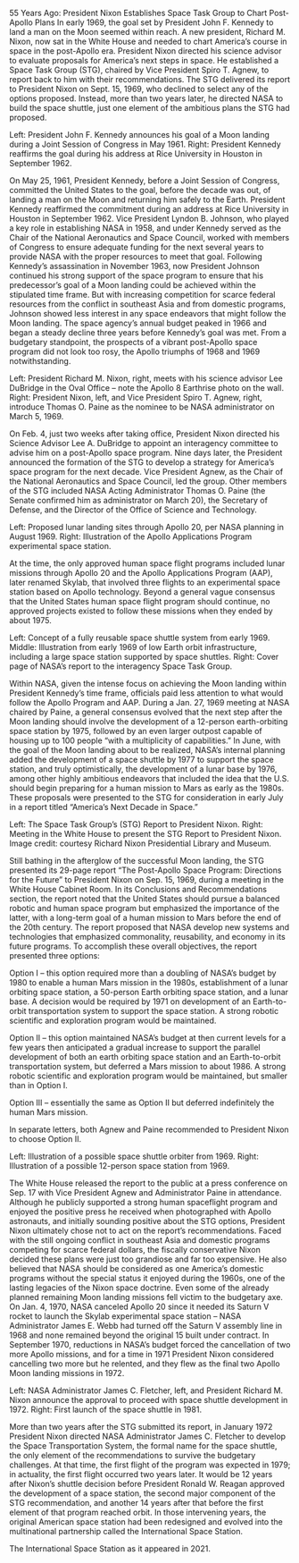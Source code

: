55 Years Ago: President Nixon Establishes Space Task Group to Chart Post-Apollo Plans 
 In early 1969, the goal set by President John F. Kennedy to land a man on the Moon seemed within reach. A new president, Richard M. Nixon, now sat in the White House and needed to chart America’s course in space in the post-Apollo era. President Nixon directed his science advisor to evaluate proposals for America’s next steps in space. He established a Space Task Group (STG), chaired by Vice President Spiro T. Agnew, to report back to him with their recommendations. The STG delivered its report to President Nixon on Sept. 15, 1969, who declined to select any of the options proposed. Instead, more than two years later, he directed NASA to build the space shuttle, just one element of the ambitious plans the STG had proposed.



Left: President John F. Kennedy announces his goal of a Moon landing during a Joint Session of Congress in May 1961. Right: President Kennedy reaffirms the goal during his address at Rice University in Houston in September 1962.

On May 25, 1961, President Kennedy, before a Joint Session of Congress, committed the United States to the goal, before the decade was out, of landing a man on the Moon and returning him safely to the Earth. President Kennedy reaffirmed the commitment during an address at Rice University in Houston in September 1962. Vice President Lyndon B. Johnson, who played a key role in establishing NASA in 1958, and under Kennedy served as the Chair of the National Aeronautics and Space Council, worked with members of Congress to ensure adequate funding for the next several years to provide NASA with the proper resources to meet that goal. Following Kennedy’s assassination in November 1963, now President Johnson continued his strong support of the space program to ensure that his predecessor’s goal of a Moon landing could be achieved within the stipulated time frame. But with increasing competition for scarce federal resources from the conflict in southeast Asia and from domestic programs, Johnson showed less interest in any space endeavors that might follow the Moon landing. The space agency’s annual budget peaked in 1966 and began a steady decline three years before Kennedy’s goal was met. From a budgetary standpoint, the prospects of a vibrant post-Apollo space program did not look too rosy, the Apollo triumphs of 1968 and 1969 notwithstanding.



Left: President Richard M. Nixon, right, meets with his science advisor Lee DuBridge in the Oval Office – note the Apollo 8 Earthrise photo on the wall. Right: President Nixon, left, and Vice President Spiro T. Agnew, right, introduce Thomas O. Paine as the nominee to be NASA administrator on March 5, 1969.

On Feb. 4, just two weeks after taking office, President Nixon directed his Science Advisor Lee A. DuBridge to appoint an interagency committee to advise him on a post-Apollo space program. Nine days later, the President announced the formation of the STG to develop a strategy for America’s space program for the next decade. Vice President Agnew, as the Chair of the National Aeronautics and Space Council, led the group. Other members of the STG included NASA Acting Administrator Thomas O. Paine (the Senate confirmed him as administrator on March 20), the Secretary of Defense, and the Director of the Office of Science and Technology.



Left: Proposed lunar landing sites through Apollo 20, per NASA planning in August 1969. Right: Illustration of the Apollo Applications Program experimental space station.

At the time, the only approved human space flight programs included lunar missions through Apollo 20 and the Apollo Applications Program (AAP), later renamed Skylab, that involved three flights to an experimental space station based on Apollo technology. Beyond a general vague consensus that the United States human space flight program should continue, no approved projects existed to follow these missions when they ended by about 1975.



Left: Concept of a fully reusable space shuttle system from early 1969. Middle: Illustration from early 1969 of low Earth orbit infrastructure, including a large space station supported by space shuttles. Right: Cover page of NASA’s report to the interagency Space Task Group.

Within NASA, given the intense focus on achieving the Moon landing within President Kennedy’s time frame, officials paid less attention to what would follow the Apollo Program and AAP. During a Jan. 27, 1969 meeting at NASA chaired by Paine, a general consensus evolved that the next step after the Moon landing should involve the development of a 12-person earth-orbiting space station by 1975, followed by an even larger outpost capable of housing up to 100 people “with a multiplicity of capabilities.” In June, with the goal of the Moon landing about to be realized, NASA’s internal planning added the development of a space shuttle by 1977 to support the space station, and truly optimistically, the development of a lunar base by 1976, among other highly ambitious endeavors that included the idea that the U.S. should begin preparing for a human mission to Mars as early as the 1980s. These proposals were presented to the STG for consideration in early July in a report titled “America’s Next Decade in Space.”



Left: The Space Task Group’s (STG) Report to President Nixon. Right: Meeting in the White House to present the STG Report to President Nixon. Image credit: courtesy Richard Nixon Presidential Library and Museum.

Still bathing in the afterglow of the successful Moon landing, the STG presented its 29-page report “The Post-Apollo Space Program: Directions for the Future” to President Nixon on Sep. 15, 1969, during a meeting in the White House Cabinet Room. In its Conclusions and Recommendations section, the report noted that the United States should pursue a balanced robotic and human space program but emphasized the importance of the latter, with a long-term goal of a human mission to Mars before the end of the 20th century. The report proposed that NASA develop new systems and technologies that emphasized commonality, reusability, and economy in its future programs. To accomplish these overall objectives, the report presented three options:

Option I – this option required more than a doubling of NASA’s budget by 1980 to enable a human Mars mission in the 1980s, establishment of a lunar orbiting space station, a 50-person Earth orbiting space station, and a lunar base. A decision would be required by 1971 on development of an Earth-to-orbit transportation system to support the space station. A strong robotic scientific and exploration program would be maintained.

Option II – this option maintained NASA’s budget at then current levels for a few years then anticipated a gradual increase to support the parallel development of both an earth orbiting space station and an Earth-to-orbit transportation system, but deferred a Mars mission to about 1986. A strong robotic scientific and exploration program would be maintained, but smaller than in Option I.

Option III – essentially the same as Option II but deferred indefinitely the human Mars mission.

In separate letters, both Agnew and Paine recommended to President Nixon to choose Option II.



Left: Illustration of a possible space shuttle orbiter from 1969. Right: Illustration of a possible 12-person space station from 1969.

The White House released the report to the public at a press conference on Sep. 17 with Vice President Agnew and Administrator Paine in attendance. Although he publicly supported a strong human spaceflight program and enjoyed the positive press he received when photographed with Apollo astronauts, and initially sounding positive about the STG options, President Nixon ultimately chose not to act on the report’s recommendations. Faced with the still ongoing conflict in southeast Asia and domestic programs competing for scarce federal dollars, the fiscally conservative Nixon decided these plans were just too grandiose and far too expensive. He also believed that NASA should be considered as one America’s domestic programs without the special status it enjoyed during the 1960s, one of the lasting legacies of the Nixon space doctrine. Even some of the already planned remaining Moon landing missions fell victim to the budgetary axe. On Jan. 4, 1970, NASA canceled Apollo 20 since it needed its Saturn V rocket to launch the Skylab experimental space station – NASA Administrator James E. Webb had turned off the Saturn V assembly line in 1968 and none remained beyond the original 15 built under contract. In September 1970, reductions in NASA’s budget forced the cancellation of two more Apollo missions, and for a time in 1971 President Nixon considered cancelling two more but he relented, and they flew as the final two Apollo Moon landing missions in 1972.



Left: NASA Administrator James C. Fletcher, left, and President Richard M. Nixon announce the approval to proceed with space shuttle development in 1972. Right: First launch of the space shuttle in 1981.

More than two years after the STG submitted its report, in January 1972 President Nixon directed NASA Administrator James C. Fletcher to develop the Space Transportation System, the formal name for the space shuttle, the only element of the recommendations to survive the budgetary challenges. At that time, the first flight of the program was expected in 1979; in actuality, the first flight occurred two years later. It would be 12 years after Nixon’s shuttle decision before President Ronald W. Reagan approved the development of a space station, the second major component of the STG recommendation, and another 14 years after that before the first element of that program reached orbit. In those intervening years, the original American space station had been redesigned and evolved into the multinational partnership called the International Space Station.



The International Space Station as it appeared in 2021.